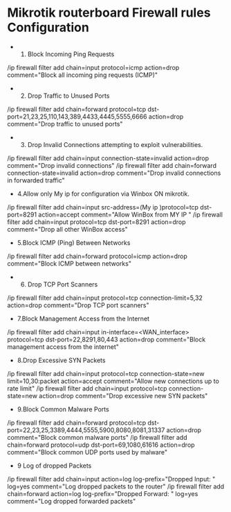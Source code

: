 # Mikrotik routerboard Firewall rules Configuration 

- 1. Block  Incoming Ping Requests

/ip firewall filter add chain=input protocol=icmp action=drop comment="Block all incoming ping requests (ICMP)"

- 2. Drop Traffic to Unused Ports

/ip firewall filter add chain=forward protocol=tcp dst-port=21,23,25,110,143,389,4433,4445,5555,6666 action=drop comment="Drop traffic to unused ports"

- 3. Drop Invalid Connections  attempting to exploit vulnerabilities.

/ip firewall filter add chain=input connection-state=invalid action=drop comment="Drop invalid connections"
/ip firewall filter add chain=forward connection-state=invalid action=drop comment="Drop invalid connections in forwarded traffic"

- 4.Allow only My ip for configuration via Winbox ON mikrotik.

/ip firewall filter add chain=input src-address=(My ip )protocol=tcp dst-port=8291 action=accept comment="Allow WinBox from MY IP "
/ip firewall filter add chain=input protocol=tcp dst-port=8291 action=drop comment="Drop all other WinBox access"

- 5.Block ICMP (Ping) Between Networks

/ip firewall filter add chain=forward protocol=icmp action=drop comment="Block ICMP between networks"

- 6. Drop TCP Port Scanners

/ip firewall filter add chain=input protocol=tcp connection-limit=5,32 action=drop comment="Drop TCP port scanners"

- 7.Block Management Access from the Internet

/ip firewall filter add chain=input in-interface=<WAN_interface> protocol=tcp dst-port=22,8291,80,443 action=drop comment="Block management access from the internet"

- 8.Drop Excessive SYN Packets

/ip firewall filter add chain=input protocol=tcp connection-state=new limit=10,30:packet action=accept comment="Allow new connections up to rate limit"
/ip firewall filter add chain=input protocol=tcp connection-state=new action=drop comment="Drop excessive new SYN packets"

- 9.Block Common Malware Ports

/ip firewall filter add chain=forward protocol=tcp dst-port=22,23,25,3389,4444,5555,5900,8080,8081,31337 action=drop comment="Block common malware ports"
/ip firewall filter add chain=forward protocol=udp dst-port=69,1080,61616 action=drop comment="Block common UDP ports used by malware"

- 9 Log of dropped Packets

/ip firewall filter add chain=input action=log log-prefix="Dropped Input: " log=yes comment="Log dropped packets to the router"
/ip firewall filter add chain=forward action=log log-prefix="Dropped Forward: " log=yes comment="Log dropped forwarded packets"
